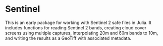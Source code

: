# Sentinel

This is an early package for working with Sentinel 2 safe files in Julia. It includes functions for reading Sentinel 2 bands, creating cloud cover screens using multiple captures, interpolating 20m and 60m bands to 10m, and writing the results as a GeoTiff with associated metadata. 
